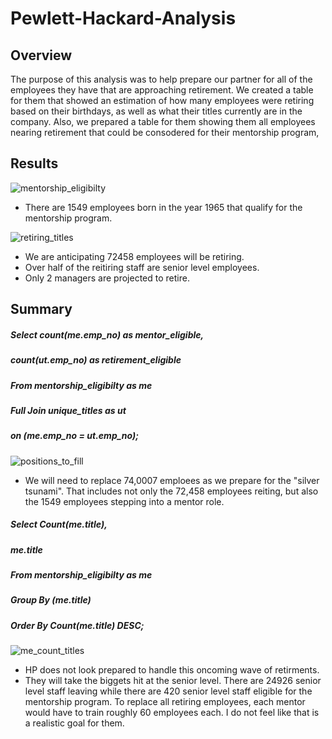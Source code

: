 # Pewlett-Hackard-Analysis
## Overview
The purpose of this analysis was to help prepare our partner for all of the employees they have that are approaching retirement. We created a table for them that showed an estimation of how many employees were retiring based on their birthdays, as well as what their titles currently are in the company. Also, we prepared a table for them showing them all employees nearing retirement that could be consodered for their mentorship program,
## Results
![mentorship_eligibilty](https://user-images.githubusercontent.com/99751636/164955728-5ccae369-2a54-45a0-a878-2e7247aa2a99.png)
* There are 1549 employees born in the year 1965 that qualify for the mentorship program.

![retiring_titles](https://user-images.githubusercontent.com/99751636/164955732-e10a49cb-8bfe-443a-a43f-47dffacdc83f.png)
* We are anticipating 72458 employees will be retiring.
* Over half of the reitiring staff are senior level employees.
* Only 2 managers are projected to retire.
## Summary
##### Select count(me.emp_no) as mentor_eligible,
##### count(ut.emp_no) as retirement_eligible
##### From mentorship_eligibilty as me
##### Full Join unique_titles as ut
##### on (me.emp_no = ut.emp_no);
![positions_to_fill](https://user-images.githubusercontent.com/99751636/164956752-b5adffe2-b794-45c8-b4df-cd86af42b07d.png)

* We will need to replace 74,0007 emploees as we prepare for the "silver tsunami". That includes not only the 72,458 employees reiting, but also the 1549 employees stepping into a mentor role. 
##### Select Count(me.title),
##### me.title
##### From mentorship_eligibilty as me
##### Group By (me.title)
##### Order By Count(me.title) DESC;
![me_count_titles](https://user-images.githubusercontent.com/99751636/164956293-cb72c82b-8b56-4195-a662-16fa09a83001.png)

* HP does not look prepared to handle this oncoming wave of retirments.
* They will take the biggets hit at the senior level. There are 24926 senior level staff leaving while there are 420 senior level staff eligible for the mentorship program. To replace all retiring employees, each mentor would have to train roughly 60 employees each. I do not feel like that is a realistic goal for them. 
